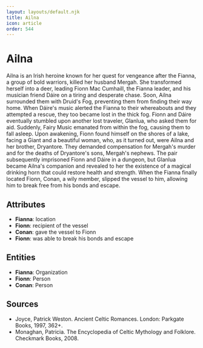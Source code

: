 ```yaml
---
layout: layouts/default.njk
title: Ailna
icon: article
order: 544
---
```

# Ailna

Ailna is an Irish heroine known for her quest for vengeance after the Fianna, a group of bold warriors, killed her husband Mergah. She transformed herself into a deer, leading Fionn Mac Cumhaill, the Fianna leader, and his musician friend Dáire on a tiring and desperate chase. Soon, Ailna surrounded them with Druid's Fog, preventing them from finding their way home. When Dáire's music alerted the Fianna to their whereabouts and they attempted a rescue, they too became lost in the thick fog. Fionn and Dáire eventually stumbled upon another lost traveler, Glanlua, who asked them for aid. Suddenly, Fairy Music emanated from within the fog, causing them to fall asleep. Upon awakening, Fionn found himself on the shores of a lake, facing a Giant and a beautiful woman, who, as it turned out, were Ailna and her brother, Dryantore. They demanded compensation for Mergah's murder and for the deaths of Dryantore's sons, Mergah's nephews. The pair subsequently imprisoned Fionn and Dáire in a dungeon, but Glanlua became Ailna's companion and revealed to her the existence of a magical drinking horn that could restore health and strength. When the Fianna finally located Fionn, Conan, a wily member, slipped the vessel to him, allowing him to break free from his bonds and escape.

## Attributes

- **Fianna**: location
- **Fionn**: recipient of the vessel
- **Conan**: gave the vessel to Fionn
- **Fionn**: was able to break his bonds and escape

## Entities

- **Fianna**: Organization
- **Fionn**: Person
- **Conan**: Person

## Sources

- Joyce, Patrick Weston. Ancient Celtic Romances. London: Parkgate Books, 1997, 362+.
- Monaghan, Patricia. The Encyclopedia of Celtic Mythology and Folklore. Checkmark Books, 2008.

